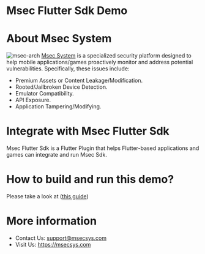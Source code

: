 # Msec Flutter Sdk Demo
# About Msec System
![msec-arch](https://github.com/user-attachments/assets/1779c704-18a2-4616-85a1-043b2c75ef2e)
[Msec System](https://msecsys.com)  is a specialized security platform designed to help mobile applications/games proactively monitor and address potential vulnerabilities. Specifically, these issues include:
- Premium Assets or Content Leakage/Modification.
- Rooted/Jailbroken Device Detection.
- Emulator Compatibility.
- API Exposure.
- Application Tampering/Modifying.
# Integrate with Msec Flutter Sdk
Msec Flutter Sdk is a Flutter Plugin that helps Flutter-based applications and games can integrate and run Msec Sdk.
# How to build and run this demo?
Please take a look at ([this guide](https://github.com/msecsys-dev/msecflutterdemo/blob/main/guide_to_build_and_run.pdf)) 
# More information
- Contact Us: support@msecsys.com
- Visit Us: https://msecsys.com

